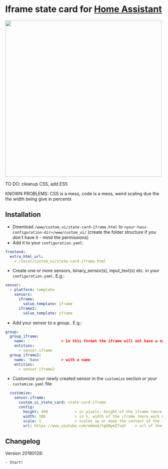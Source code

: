 # Iframe state card for [Home Assistant](https://home-assistant.io)

<img src="https://i.imgur.com/rwFiDcq.gif" height="500">

TO DO: cleanup CSS, add ES5

KNOWN PROBLEMS: CSS is a mess, code is a mess, weird scaling due the the width being give in percents

## Installation
* Download `/www/custom_ui/state-card-iframe.html` to `<your-hass-configuration-dir>/www/custom_ui/` (create the folder structure if you don't have it - mind the permissions)
* Add it to your `configuration.yaml`:
```yaml
frontend:
  extra_html_url:
    - /local/custom_ui/state-card-iframe.html
```
* Create one or more sensors, binary_sensor(s), input_text(s) etc. in your `configuration.yaml`. E.g.:
```yaml
sensor:
  - platform: template
    sensors:
      iframe:
        value_template: iframe
      iframe2:
        value_template: iframe
```
* Add your sensor to a group.. E.g.:
```yaml
group:
  group_iframe:
    name: ' '            > in this format the iframe will not have a name above
    entities:
      - sensor.iframe
  group_iframe2:
    name: 'Name'         > with a name
    entities:
      - sensor.iframe2
```
* Customize your newly created sensor in the `customize` section or your `customize.yaml` file:
```yaml
  customize:
    sensor.iframe:
      custom_ui_state_card: state-card-iframe
      config:
        height: 490            > in pixels, height of the iframe (more work needed)
        width: 108             > in %, width of the iframe (more work needed)
        scale: 1               > scales up or down the content of the iframe (it affects both the height and the width)
        url: https://www.youtube.com/embed/tgbNymZ7vqY    > url of the resource
 ```

## Changelog
Version 20180128:
```
- Start!
```
